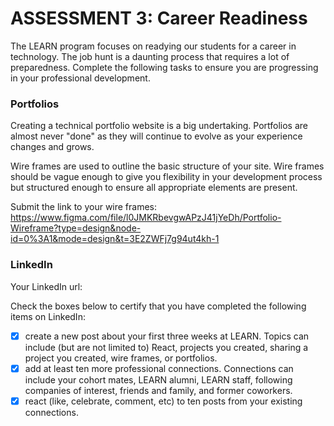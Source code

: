 # ASSESSMENT 3: Career Readiness

The LEARN program focuses on readying our students for a career in technology. The job hunt is a daunting process that requires a lot of preparedness. Complete the following tasks to ensure you are progressing in your professional development.

### Portfolios

Creating a technical portfolio website is a big undertaking. Portfolios are almost never "done" as they will continue to evolve as your experience changes and grows.

Wire frames are used to outline the basic structure of your site. Wire frames should be vague enough to give you flexibility in your development process but structured enough to ensure all appropriate elements are present. 

Submit the link to your wire frames: https://www.figma.com/file/l0JMKRbevgwAPzJ41jYeDh/Portfolio-Wireframe?type=design&node-id=0%3A1&mode=design&t=3E2ZWFj7g94ut4kh-1




### LinkedIn

Your LinkedIn url:

Check the boxes below to certify that you have completed the following items on LinkedIn:

- [X] create a new post about your first three weeks at LEARN. Topics can include (but are not limited to) React, projects you created, sharing a project you created, wire frames, or portfolios.
- [X] add at least ten more professional connections. Connections can include your cohort mates, LEARN alumni, LEARN staff, following companies of interest, friends and family, and former coworkers.
- [X] react (like, celebrate, comment, etc) to ten posts from your existing connections.
